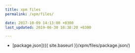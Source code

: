 ```yaml
---
title: xpm files
permalink: /xpm/files/

date: 2017-10-09 14:13:00 +0300
last_updated: 2019-06-30 10:30:20 +0300

---
```


- [package.json]({{ site.baseurl }}/xpm/files/package.json/)
